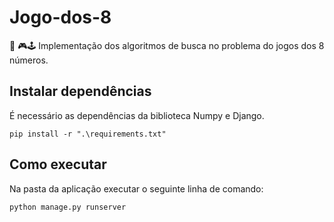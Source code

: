 # Jogo-dos-8
:1234: 🎮🕹 Implementação dos algoritmos de busca no problema do jogos dos 8 números.

## Instalar dependências
É necessário as dependências da biblioteca Numpy e Django.

```
pip install -r ".\requirements.txt"
```
## Como executar
Na pasta da aplicação executar o seguinte linha de comando:
    
~~~
python manage.py runserver
~~~
